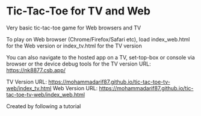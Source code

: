 # Tic-Tac-Toe for TV and Web
Very basic tic-tac-toe game for Web browsers and TV

To play on Web browser (Chrome/Firefox/Safari etc), load index_web.html for the Web version or index_tv.html for the TV version

You can also navigate to the hosted app on a TV, set-top-box or console via browser or the device debug tools for the TV version
URL: https://nk8877.csb.app/

TV Version URL: https://mohammadarif87.github.io/tic-tac-toe-tv-web/index_tv.html
Web Version URL: https://mohammadarif87.github.io/tic-tac-toe-tv-web/index_web.html

Created by following a tutorial
